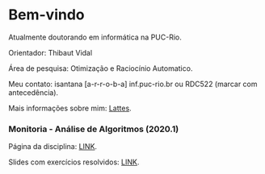 # Bem-vindo

Atualmente doutorando em informática na PUC-Rio.

Orientador: Thibaut Vidal

Área de pesquisa: Otimização e Raciocínio Automatico.

Meu contato: isantana [a-r-r-o-b-a] inf.puc-rio.br ou RDC522 (marcar com antecedência).

Mais informações sobre mim: [Lattes](http://lattes.cnpq.br/9926924999426073).



### Monitoria - Análise de Algoritmos (2020.1)

Página da disciplina: [LINK](http://www-di.inf.puc-rio.br/~vidalt/courses/INF1721-AA/INF1721-AA.html).


Slides com exercícios resolvidos: [LINK](https://docs.google.com/presentation/d/15o8aFyS1w3l0Sohg_sUfmeDPjCBgxqg98vnXFslKm8c/edit?usp=sharing).
